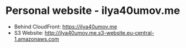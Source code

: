 # Personal website - ilya40umov.me

* Behind CloudFront: https://ilya40umov.me
* S3 Website: http://ilya40umov.me.s3-website.eu-central-1.amazonaws.com
